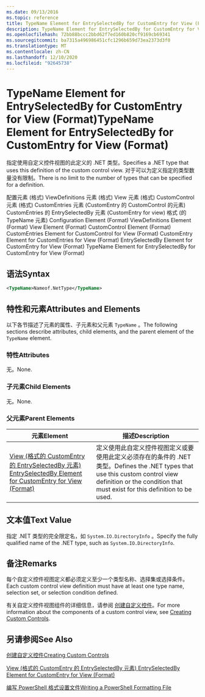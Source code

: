 ```yaml
---
ms.date: 09/13/2016
ms.topic: reference
title: TypeName Element for EntrySelectedBy for CustomEntry for View (Format)
description: TypeName Element for EntrySelectedBy for CustomEntry for View (Format)
ms.openlocfilehash: 72bb88bccc2bbd62f7ed160b820cf9169cb69341
ms.sourcegitcommit: ba7315a496986451cfc1296b659d73ea2373d3f0
ms.translationtype: MT
ms.contentlocale: zh-CN
ms.lasthandoff: 12/10/2020
ms.locfileid: "92645738"
---
```

# <a name="typename-element-for-entryselectedby-for-customentry-for-view-format"></a><span data-ttu-id="084d7-103">TypeName Element for EntrySelectedBy for CustomEntry for View (Format)</span><span class="sxs-lookup"><span data-stu-id="084d7-103">TypeName Element for EntrySelectedBy for CustomEntry for View (Format)</span></span>

<span data-ttu-id="084d7-104">指定使用自定义控件视图的此定义的 .NET 类型。</span><span class="sxs-lookup"><span data-stu-id="084d7-104">Specifies a .NET type that uses this definition of the custom control view.</span></span> <span data-ttu-id="084d7-105">对于可以为定义指定的类型数量没有限制。</span><span class="sxs-lookup"><span data-stu-id="084d7-105">There is no limit to the number of types that can be specified for a definition.</span></span>

<span data-ttu-id="084d7-106">配置元素 (格式) ViewDefinitions 元素 (格式) View 元素 (格式) CustomControl 元素 (格式) CustomEntries 元素 (CustomEntry 的 CustomControl 的元素) CustomEntries 的 EntrySelectedBy 元素 (CustomEntry for view) 格式 (的 TypeName 元素) </span><span class="sxs-lookup"><span data-stu-id="084d7-106">Configuration Element (Format) ViewDefinitions Element (Format) View Element (Format) CustomControl Element (Format) CustomEntries Element for CustomControl for View (Format) CustomEntry Element for CustomEntries for View (Format) EntrySelectedBy Element for CustomEntry for View (Format) TypeName Element for EntrySelectedBy for CustomEntry for View (Format)</span></span>

## <a name="syntax"></a><span data-ttu-id="084d7-107">语法</span><span class="sxs-lookup"><span data-stu-id="084d7-107">Syntax</span></span>

```xml
<TypeName>Nameof.NetType</TypeName>
```

## <a name="attributes-and-elements"></a><span data-ttu-id="084d7-108">特性和元素</span><span class="sxs-lookup"><span data-stu-id="084d7-108">Attributes and Elements</span></span>

<span data-ttu-id="084d7-109">以下各节描述了元素的属性、子元素和父元素 `TypeName` 。</span><span class="sxs-lookup"><span data-stu-id="084d7-109">The following sections describe attributes, child elements, and the parent element of the `TypeName` element.</span></span>

### <a name="attributes"></a><span data-ttu-id="084d7-110">特性</span><span class="sxs-lookup"><span data-stu-id="084d7-110">Attributes</span></span>

<span data-ttu-id="084d7-111">无。</span><span class="sxs-lookup"><span data-stu-id="084d7-111">None.</span></span>

### <a name="child-elements"></a><span data-ttu-id="084d7-112">子元素</span><span class="sxs-lookup"><span data-stu-id="084d7-112">Child Elements</span></span>

<span data-ttu-id="084d7-113">无。</span><span class="sxs-lookup"><span data-stu-id="084d7-113">None.</span></span>

### <a name="parent-elements"></a><span data-ttu-id="084d7-114">父元素</span><span class="sxs-lookup"><span data-stu-id="084d7-114">Parent Elements</span></span>

|<span data-ttu-id="084d7-115">元素</span><span class="sxs-lookup"><span data-stu-id="084d7-115">Element</span></span>|<span data-ttu-id="084d7-116">描述</span><span class="sxs-lookup"><span data-stu-id="084d7-116">Description</span></span>|
|-------------|-----------------|
|[<span data-ttu-id="084d7-117">View (格式的 CustomEntry 的 EntrySelectedBy 元素) </span><span class="sxs-lookup"><span data-stu-id="084d7-117">EntrySelectedBy Element for CustomEntry for View (Format)</span></span>](./entryselectedby-element-for-customentry-for-customcontrol-for-view-format.md)|<span data-ttu-id="084d7-118">定义使用此自定义控件视图定义或要使用此定义必须存在的条件的 .NET 类型。</span><span class="sxs-lookup"><span data-stu-id="084d7-118">Defines the .NET types that use this custom control view definition or the condition that must exist for this definition to be used.</span></span>|

## <a name="text-value"></a><span data-ttu-id="084d7-119">文本值</span><span class="sxs-lookup"><span data-stu-id="084d7-119">Text Value</span></span>

<span data-ttu-id="084d7-120">指定 .NET 类型的完全限定名，如 `System.IO.DirectoryInfo` 。</span><span class="sxs-lookup"><span data-stu-id="084d7-120">Specify the fully qualified name of the .NET type, such as `System.IO.DirectoryInfo`.</span></span>

## <a name="remarks"></a><span data-ttu-id="084d7-121">备注</span><span class="sxs-lookup"><span data-stu-id="084d7-121">Remarks</span></span>

<span data-ttu-id="084d7-122">每个自定义控件视图定义都必须定义至少一个类型名称、选择集或选择条件。</span><span class="sxs-lookup"><span data-stu-id="084d7-122">Each custom control view definition must have at least one type name, selection set, or selection condition defined.</span></span>

<span data-ttu-id="084d7-123">有关自定义控件视图组件的详细信息，请参阅 [创建自定义控件](./creating-custom-controls.md)。</span><span class="sxs-lookup"><span data-stu-id="084d7-123">For more information about the components of a custom control view, see [Creating Custom Controls](./creating-custom-controls.md).</span></span>

## <a name="see-also"></a><span data-ttu-id="084d7-124">另请参阅</span><span class="sxs-lookup"><span data-stu-id="084d7-124">See Also</span></span>

[<span data-ttu-id="084d7-125">创建自定义控件</span><span class="sxs-lookup"><span data-stu-id="084d7-125">Creating Custom Controls</span></span>](./creating-custom-controls.md)

[<span data-ttu-id="084d7-126">View (格式的 CustomEntry 的 EntrySelectedBy 元素) </span><span class="sxs-lookup"><span data-stu-id="084d7-126">EntrySelectedBy Element for CustomEntry for View (Format)</span></span>](./entryselectedby-element-for-customentry-for-customcontrol-for-view-format.md)

[<span data-ttu-id="084d7-127">编写 PowerShell 格式设置文件</span><span class="sxs-lookup"><span data-stu-id="084d7-127">Writing a PowerShell Formatting File</span></span>](./writing-a-powershell-formatting-file.md)
